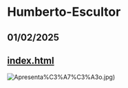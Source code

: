 # Humberto-Escultor
## 01/02/2025 
## <a href="https://humbertoelia94.github.io/Humberto-Escultor/"> index.html </a>
![Apresenta%C3%A7%C3%A3o.jpg]([https://avatars.githubusercontent.com/u/154738723?v=4](https://humbertoelia94.github.io/Humberto-Escultor/imagens//Apresenta%C3%A7%C3%A3o.jpg)))
